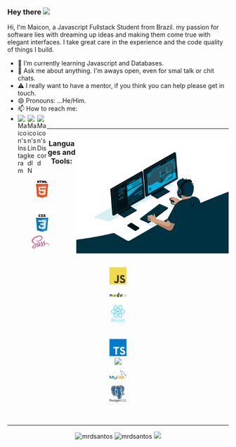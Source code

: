 ### Hey there <img src="https://media.giphy.com/media/hvRJCLFzcasrR4ia7z/giphy.gif" width="25px">

Hi, I'm Maicon, a Javascript Fullstack Student from Brazil. my passion for software lies with dreaming up ideas and making them come true with elegant interfaces. I take great care in the experience and the code quality of things I build.

-   🌱 I’m currently learning Javascript and Databases.
-   💬 Ask me about anything. I'm aways open, even for smal talk or chit chats.
-   :warning: I really want to have a mentor, if you think you can help please get in touch.
-   😄 Pronouns: ...He/Him.
-   📫 How to reach me:
-   
    <a href="https://www.instagram.com/santosdomaicon/">
    <img align="left" alt="Maicon's Instagram" width="22px" src="https://img.icons8.com/color/48/null/instagram-new--v1.png" />
    </a>
    <a href="https://www.linkedin.com/in/maiconrdsantos/">
    <img align="left" alt="Maicon's LinkedIN" width="22px" src="https://img.icons8.com/color/48/null/linkedin-circled--v1.png" />
    </a>
    <a href="https://discord.gg/ngXWMy7">
    <img align="left" alt="Maicon's Discord" width="22px" src="https://img.icons8.com/ultraviolet/40/null/discord--v2.png"/>
    </a>
    <br>

<hr>

<div align="center">
<img align="right" alt="GIF" src="https://raw.githubusercontent.com/mrdsantos/mrdsantos/main/media/img/developer.gif" height="260" />

### Languages and Tools:

<div align="center">
<div align="center">
<div align="center">
<div align="center">
<div align="center">
<div align="center">
<code>
<img height="40" src="https://raw.githubusercontent.com/devicons/devicon/master/icons/html5/html5-original-wordmark.svg"/>
</code> <br>
</div>
<code>
<img height="40" src="https://raw.githubusercontent.com/devicons/devicon/master/icons/css3/css3-original-wordmark.svg"/>
<img height="40" src="https://raw.githubusercontent.com/devicons/devicon/master/icons/sass/sass-original.svg"/> 
</code> <br>
</div>
<code>
<img height="40" src="https://raw.githubusercontent.com/devicons/devicon/master/icons/javascript/javascript-original.svg"/>
<img height="40" src="https://raw.githubusercontent.com/devicons/devicon/master/icons/nodejs/nodejs-original-wordmark.svg"/>
<img height="40" src="https://raw.githubusercontent.com/devicons/devicon/master/icons/react/react-original-wordmark.svg"/>
</code><br>
</div>
<code>
<img height="40" src="https://raw.githubusercontent.com/devicons/devicon/master/icons/typescript/typescript-original.svg"/>
<img height="40" src="https://www.vectorlogo.zone/logos/git-scm/git-scm-icon.svg"/>
<img height="40" src="https://raw.githubusercontent.com/devicons/devicon/master/icons/mysql/mysql-original-wordmark.svg"/>
<img height="40" src="https://raw.githubusercontent.com/devicons/devicon/master/icons/postgresql/postgresql-original-wordmark.svg"/>
</code><br>
</div>
<br>
</div>
</div>
</div>

<hr>

<div>
<p align="center">
	<img style="height: 23vh;" src="https://github-readme-stats.vercel.app/api/top-langs?username=mrdsantos&show_icons=true&theme=material-palenight&locale=en&count_private=true" alt="mrdsantos" />
	<img style="height: 23vh;" src="https://github-readme-stats.vercel.app/api?username=mrdsantos&show_icons=true&theme=material-palenight&locale=en&count_private=true" alt="mrdsantos" />
  <img src="http://github-profile-summary-cards.vercel.app/api/cards/profile-details?username=mrdsantos&theme=monokai">
</div>
